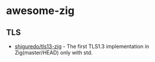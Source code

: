 # awesome-zig

## TLS

* [shiguredo/tls13-zig](https://github.com/shiguredo/tls13-zig) - The first TLS1.3 implementation in Zig(master/HEAD) only with std. 
